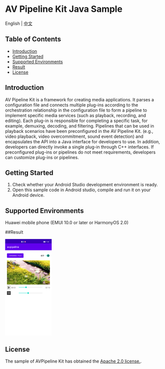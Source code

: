 # AV Pipeline Kit Java Sample

English | [中文](README_ZH.md)

## Table of Contents

 * [Introduction](#introduction)
 * [Getting Started](#getting-started)
 * [Supported Environments](#supported-environments)
 * [Result](#result)
 * [License](#license)
## Introduction
AV Pipeline Kit is a framework for creating media applications. It parses a configuration file and connects multiple plug-ins according to the orchestration relationship in the configuration file to form a pipeline to implement specific media services (such as playback, recording, and editing). Each plug-in is responsible for completing a specific task, for example, demuxing, decoding, and filtering.
Pipelines that can be used in playback scenarios have been preconfigured in the AV Pipeline Kit. (e.g., video playback, video overcommitment, sound event detection) and encapsulates the API into a Java interface for developers to use. In addition, developers can directly invoke a single plug-in through C++ interfaces. If preconfigured plug-ins or pipelines do not meet requirements, developers can customize plug-ins or pipelines.

## Getting Started
1. Check whether your Android Studio development environment is ready.
2. Open this sample code in Android studio, compile and run it on your Android device.

## Supported Environments
Huawei mobile phone (EMUI 10.0 or later or HarmonyOS 2.0)

##Result

<img src="AVPipelineResult.png" width="30%" height="30%">

## License

The sample of AVPipeline Kit has obtained the [Apache 2.0 license.](http://www.apache.org/licenses/LICENSE-2.0).
